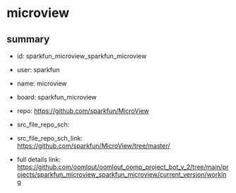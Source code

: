 # microview
 
## summary 
* id: sparkfun_microview_sparkfun_microview
* user: sparkfun
* name: microview
* board: sparkfun_microview
* repo: https://github.com/sparkfun/MicroView



* src_file_repo_sch: 
* src_file_repo_sch_link: https://github.com/sparkfun/MicroView/tree/master/
* full details link: https://github.com/oomlout/oomlout_oomp_project_bot_v_2/tree/main/projects/sparkfun_microview_sparkfun_microview/current_version/working  







